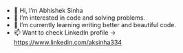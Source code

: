 - 👋 Hi, I’m Abhishek Sinha
- 👀 I’m interested in code and solving problems.
- 🌱 I’m currently learning writing better and beautiful code.
- 📫 Want to check LinkedIn profile -> https://www.linkedin.com/aksinha334

<!---
aksinha334/aksinha334 is a ✨ special ✨ repository because its `README.md` (this file) appears on your GitHub profile.
You can click the Preview link to take a look at your changes.
--->
